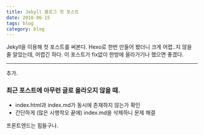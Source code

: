 ```yaml
---
title: Jekyll 블로그 첫 포스트
date: 2018-06-15
tags: blog
category: blog
---
```


Jekyll을 이용해 첫 포스트를 써본다.
Hexo로 한번 만들어 봤더니 크게 어렵..지 않을 줄 알았는데, 어렵긴 하다. 이 포스트가 fix없이 한방에 올라가기나 했으면 좋겠다.

---
추가.
### 최근 포스트에 아무런 글로 올라오지 않을 때.
- index.html과 index.md가 동시에 존재하지 않는가 확인
- 간단하게 (많은 시행착오 끝에) index.md을 삭제하니 문제 해결

프론트엔드는 힘들구나.
